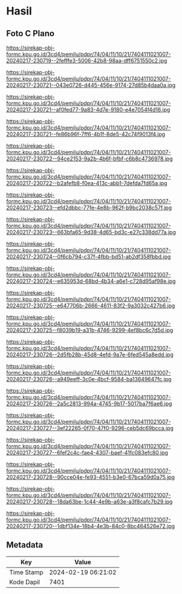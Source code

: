 # Hasil

## Foto C Plano

https://sirekap-obj-formc.kpu.go.id/3cd4/pemilu/pdpr/74/04/11/10/21/7404111021007-20240217-230719--2fefffe3-5006-42b8-98aa-dff6751550c2.jpg

https://sirekap-obj-formc.kpu.go.id/3cd4/pemilu/pdpr/74/04/11/10/21/7404111021007-20240217-230721--043e0726-d445-456e-9174-27d85b4daa0a.jpg

https://sirekap-obj-formc.kpu.go.id/3cd4/pemilu/pdpr/74/04/11/10/21/7404111021007-20240217-230721--af0fed77-9a83-4d7e-9180-e4e7054f4d16.jpg

https://sirekap-obj-formc.kpu.go.id/3cd4/pemilu/pdpr/74/04/11/10/21/7404111021007-20240217-230721--fe86b96f-7ff6-4b1f-8de5-42c74f9013f4.jpg

https://sirekap-obj-formc.kpu.go.id/3cd4/pemilu/pdpr/74/04/11/10/21/7404111021007-20240217-230722--94ce2153-9a2b-4b6f-bfbf-c6b8c4736978.jpg

https://sirekap-obj-formc.kpu.go.id/3cd4/pemilu/pdpr/74/04/11/10/21/7404111021007-20240217-230722--b2afefb8-f0ea-413c-abb1-7defda7fd65a.jpg

https://sirekap-obj-formc.kpu.go.id/3cd4/pemilu/pdpr/74/04/11/10/21/7404111021007-20240217-230723--efd2dbbc-77fe-4e8b-962f-b9bc2038c57f.jpg

https://sirekap-obj-formc.kpu.go.id/3cd4/pemilu/pdpr/74/04/11/10/21/7404111021007-20240217-230723--663bfa65-9d38-4d65-bd3c-e27c338dd77a.jpg

https://sirekap-obj-formc.kpu.go.id/3cd4/pemilu/pdpr/74/04/11/10/21/7404111021007-20240217-230724--0f6cb794-c37f-4fbb-bd51-ab2df358fbbd.jpg

https://sirekap-obj-formc.kpu.go.id/3cd4/pemilu/pdpr/74/04/11/10/21/7404111021007-20240217-230724--e635953d-68bd-4b34-a6e1-c728d95af98e.jpg

https://sirekap-obj-formc.kpu.go.id/3cd4/pemilu/pdpr/74/04/11/10/21/7404111021007-20240217-230725--e647706b-2666-4611-83f2-9a3032c427b6.jpg

https://sirekap-obj-formc.kpu.go.id/3cd4/pemilu/pdpr/74/04/11/10/21/7404111021007-20240217-230725--f8039b19-a31b-4746-9299-4ef8bc6c7d5d.jpg

https://sirekap-obj-formc.kpu.go.id/3cd4/pemilu/pdpr/74/04/11/10/21/7404111021007-20240217-230726--2d5fb28b-45d8-4efd-9a7e-6fed545a8edd.jpg

https://sirekap-obj-formc.kpu.go.id/3cd4/pemilu/pdpr/74/04/11/10/21/7404111021007-20240217-230726--a949eeff-3c0e-4bcf-9584-ba13649647fc.jpg

https://sirekap-obj-formc.kpu.go.id/3cd4/pemilu/pdpr/74/04/11/10/21/7404111021007-20240217-230726--2a5c2813-994a-4745-9b17-5017ba7f6ae6.jpg

https://sirekap-obj-formc.kpu.go.id/3cd4/pemilu/pdpr/74/04/11/10/21/7404111021007-20240217-230727--3ef22265-0f70-47f0-9296-ceb5dc69bcca.jpg

https://sirekap-obj-formc.kpu.go.id/3cd4/pemilu/pdpr/74/04/11/10/21/7404111021007-20240217-230727--6fef2c4c-fae4-4307-baef-41fc083efc80.jpg

https://sirekap-obj-formc.kpu.go.id/3cd4/pemilu/pdpr/74/04/11/10/21/7404111021007-20240217-230728--90cce04e-fe93-4551-b3e0-67bca59d0a75.jpg

https://sirekap-obj-formc.kpu.go.id/3cd4/pemilu/pdpr/74/04/11/10/21/7404111021007-20240217-230728--18da63be-1c44-4e9b-a63e-a3f8cafc7b29.jpg

https://sirekap-obj-formc.kpu.go.id/3cd4/pemilu/pdpr/74/04/11/10/21/7404111021007-20240217-230720--1dbf134e-18b4-4e3b-84c0-8bc464526e72.jpg


## Metadata

| Key        | Value               |
| ---------- | ------------------- |
| Time Stamp | 2024-02-19 06:21:02 |
| Kode Dapil | 7401                |



